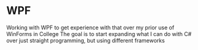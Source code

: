 # WPF
Working with WPF to get experience with that over my prior use of WinForms in College
The goal is to start expanding what I can do with C# over just straight programming, but using different frameworks